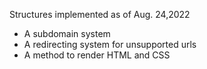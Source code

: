 Structures implemented as of Aug. 24,2022
- A subdomain system
- A redirecting system for unsupported urls
- A method to render HTML and CSS